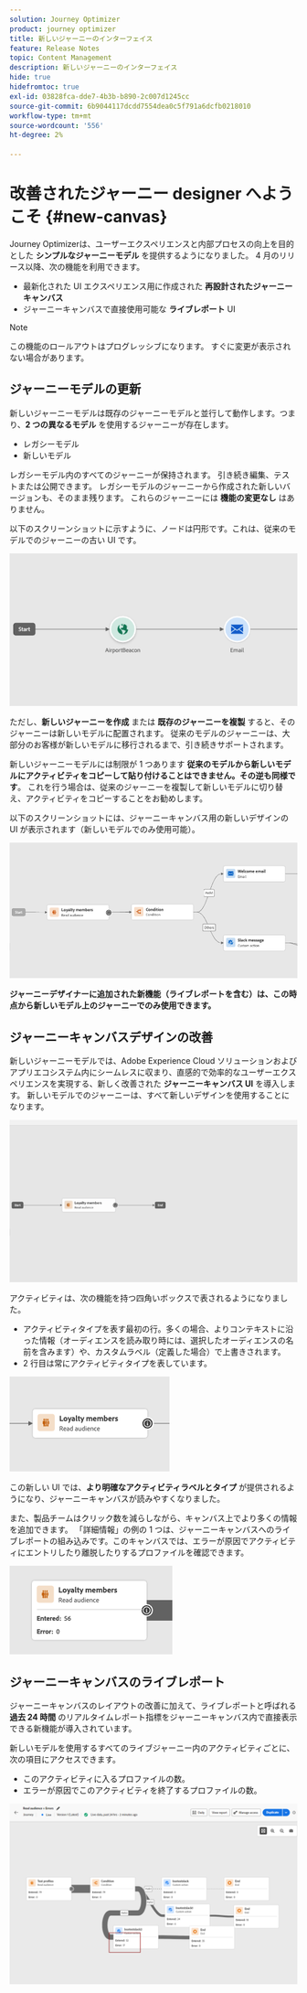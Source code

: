 ```yaml
---
solution: Journey Optimizer
product: journey optimizer
title: 新しいジャーニーのインターフェイス
feature: Release Notes
topic: Content Management
description: 新しいジャーニーのインターフェイス
hide: true
hidefromtoc: true
exl-id: 03828fca-dde7-4b3b-b890-2c007d1245cc
source-git-commit: 6b9044117dcdd7554dea0c5f791a6dcfb0218010
workflow-type: tm+mt
source-wordcount: '556'
ht-degree: 2%

---
```


# 改善されたジャーニー designer へようこそ {#new-canvas}

Journey Optimizerは、ユーザーエクスペリエンスと内部プロセスの向上を目的とした **シンプルなジャーニーモデル** を提供するようになりました。 4 月のリリース以降、次の機能を利用できます。

* 最新化された UI エクスペリエンス用に作成された **再設計されたジャーニーキャンバス**
* ジャーニーキャンバスで直接使用可能な **ライブレポート** UI

>[!NOTE]
>
>この機能のロールアウトはプログレッシブになります。 すぐに変更が表示されない場合があります。

## ジャーニーモデルの更新

新しいジャーニーモデルは既存のジャーニーモデルと並行して動作します。つまり、**2 つの異なるモデル** を使用するジャーニーが存在します。

* レガシーモデル
* 新しいモデル

レガシーモデル内のすべてのジャーニーが保持されます。 引き続き編集、テストまたは公開できます。 レガシーモデルのジャーニーから作成された新しいバージョンも、そのまま残ります。 これらのジャーニーには **機能の変更なし** はありません。

以下のスクリーンショットに示すように、ノードは円形です。これは、従来のモデルでのジャーニーの古い UI です。

![](assets/new-canvas.png)

ただし、**新しいジャーニーを作成** または **既存のジャーニーを複製** すると、そのジャーニーは新しいモデルに配置されます。 従来のモデルのジャーニーは、大部分のお客様が新しいモデルに移行されるまで、引き続きサポートされます。

新しいジャーニーモデルには制限が 1 つあります **従来のモデルから新しいモデルにアクティビティをコピーして貼り付けることはできません。その逆も同様です**。 これを行う場合は、従来のジャーニーを複製して新しいモデルに切り替え、アクティビティをコピーすることをお勧めします。

以下のスクリーンショットには、ジャーニーキャンバス用の新しいデザインの UI が表示されます（新しいモデルでのみ使用可能）。

![](assets/new-canvas2.png)

**ジャーニーデザイナーに追加された新機能（ライブレポートを含む）は、この時点から新しいモデル上のジャーニーでのみ使用できます。**

## ジャーニーキャンバスデザインの改善

新しいジャーニーモデルでは、Adobe Experience Cloud ソリューションおよびアプリエコシステム内にシームレスに収まり、直感的で効率的なユーザーエクスペリエンスを実現する、新しく改善された **ジャーニーキャンバス UI** を導入します。 新しいモデルでのジャーニーは、すべて新しいデザインを使用することになります。

![](assets/new-canvas3.gif)

アクティビティは、次の機能を持つ四角いボックスで表されるようになりました。

* アクティビティタイプを表す最初の行。多くの場合、よりコンテキストに沿った情報（オーディエンスを読み取り時には、選択したオーディエンスの名前を含みます）や、カスタムラベル（定義した場合）で上書きされます。
* 2 行目は常にアクティビティタイプを表しています。

![](assets/new-canvas4.png)

この新しい UI では、**より明確なアクティビティラベルとタイプ** が提供されるようになり、ジャーニーキャンバスが読みやすくなりました。

また、製品チームはクリック数を減らしながら、キャンバス上でより多くの情報を追加できます。 「詳細情報」の例の 1 つは、ジャーニーキャンバスへのライブレポートの組み込みです。このキャンバスでは、エラーが原因でアクティビティにエントリしたり離脱したりするプロファイルを確認できます。

![](assets/new-canvas5.png)

## ジャーニーキャンバスのライブレポート

ジャーニーキャンバスのレイアウトの改善に加えて、ライブレポートと呼ばれる **過去 24 時間** のリアルタイムレポート指標をジャーニーキャンバス内で直接表示できる新機能が導入されています。

新しいモデルを使用するすべてのライブジャーニー内のアクティビティごとに、次の項目にアクセスできます。


* このアクティビティに入るプロファイルの数。
* エラーが原因でこのアクティビティを終了するプロファイルの数。

![](assets/new-canvas6bis.png)

<!--`
With every live journey on the new model, you will be able to see two types of "last 24 hours" reporting information:

* On a **new insert**, you will see:
    * The number of profiles that have been exported for audience-triggered journeys. You will see the number of profiles available in the last export job alongside the time when that export has been made.
    * The number of profiles who exited the journey
    * The percentage of errors
    ![](assets/new-canvas7.png)
* **On each activity**, you will see the number of profiles who entered that activity and the number who exited because of an error:
    ![](assets/new-canvas8.png)
-->
<!--
Please note that you may see differences between the number of exported profiles and the number of profiles flowing through the journey. The exported profiles count only provides information about the last export job being made while the number of profiles entering an activity only contains profiles who did it in the last 24 hours. This can especially be visible on recurring daily journeys as there could be a data overlap between two days.
-->
